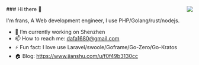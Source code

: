 <img align="right" src="https://github-readme-stats.vercel.app/api?username=dafa168&show_icons=true&icon_color=CE1D2D&text_color=718096&bg_color=ffffff&hide_title=true" />
### Hi there 👋

I'm frans, A Web development engineer, I use PHP/Golang/rust/nodejs.

- 🔭 I’m currently working on Shenzhen 
- 📫 How to reach me: dafa1680@gmail.com 
- ⚡ Fun fact: I love use Laravel/swoole/Goframe/Go-Zero/Go-Kratos 
- 🏠 Blog:  https://www.jianshu.com/u/f0f49b3130cc 

